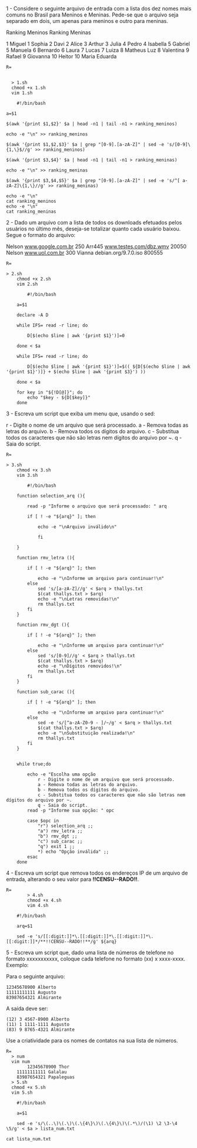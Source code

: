 1 - Considere o seguinte arquivo de entrada com a lista dos dez nomes mais comuns no Brasil para Meninos  e  Meninas. Pede-se  que  o  arquivo  seja  separado em dois,  um apenas para  meninos e outro para meninas.

Ranking Meninos       Ranking Meninas

1 Miguel              1 Sophia
2 Davi                2 Alice
3 Arthur              3 Julia
4 Pedro               4 Isabella
5 Gabriel             5 Manuela
6 Bernardo            6 Laura
7 Lucas               7 Luiza
8 Matheus Luz         8 Valentina
9 Rafael              9 Giovanna
10 Heitor             10 Maria Eduarda

    R=

    
      > 1.sh
      chmod +x 1.sh
      vim 1.sh
        
        #!/bin/bash
	
	a=$1
	
	$(awk '{print $1,$2}' $a | head -n1 | tail -n1 > ranking_meninos)
	
	echo -e "\n" >> ranking_meninos
	
	$(awk '{print $1,$2,$3}' $a | grep "[0-9].[a-zA-Z]" | sed -e 's/[0-9]\{1,\}$//g' >> ranking_meninos)
	
	$(awk '{print $3,$4}' $a | head -n1 | tail -n1 > ranking_meninas)
	
	echo -e "\n" >> ranking_meninas
	
	$(awk '{print $3,$4,$5}' $a | grep "[0-9].[a-zA-Z]" | sed -e 's/^[ a-zA-Z]\{1,\}//g' >> ranking_meninas)
	
	echo -e "\n"
	cat ranking_meninos
	echo -e "\n"
	cat ranking_meninas
	
	

2 - Dado  um  arquivo  com  a lista de todos  os  downloads efetuados  pelos  usuários  no  último  mês,  deseja-se totalizar quanto cada usuário baixou. Segue o formato do arquivo:

Nelson www.google.com.br 250
Arr445 www.testes.com/dbz.wmv 20050
Nelson www.uol.com.br 300
Vianna debian.org/9.7.0.iso 800555

	
	R=
		
	> 2.sh
      	chmod +x 2.sh
      	vim 2.sh
        
        	#!/bin/bash
		
		a=$1
		
		declare -A D
		
		while IFS= read -r line; do
		
			D[$(echo $line | awk '{print $1}')]=0
		
		done < $a
		
		while IFS= read -r line; do
		
			D[$(echo $line | awk '{print $1}')]=$(( ${D[$(echo $line | awk '{print $1}')]} + $(echo $line | awk '{print $3}') ))
		
		done < $a
		
		for key in "${!D[@]}"; do
			echo "$key - ${D[$key]}"
		done
	

3 - Escreva um script que exiba um menu que, usando o sed:

r - Digite o nome de um arquivo que será processado.
a - Remova todas as letras do arquivo.
b - Remova todos os dígitos do arquivo.
c - Substitua todos os caracteres que não são letras nem dígitos do arquivo por ~.
q - Saia do script.


	R=
		
	> 3.sh
      	chmod +x 3.sh
      	vim 3.sh
        
        	#!/bin/bash
		
		function selection_arq (){
			
			read -p "Informe o arquivo que será processado: " arq
	
			if [ ! -e "${arq}" ]; then

				echo -e "\nArquivo inválido\n"

		    	fi			

		}
		
		function rmv_letra (){
		
			if [ ! -e "${arq}" ]; then

				echo -e "\nInforme um arquivo para continuar!\n"
			else				
				sed 's/[a-zA-Z]//g' < $arq > thallys.txt
				$(cat thallys.txt > $arq)
				echo -e "\nLetras removidas!\n"
				rm thallys.txt
			fi
		}
		
		function rmv_dgt (){
		
			if [ ! -e "${arq}" ]; then

				echo -e "\nInforme um arquivo para continuar!\n"
			else
				sed 's/[0-9]//g' < $arq > thallys.txt
				$(cat thallys.txt > $arq)
				echo -e "\nDígitos removidos!\n"
				rm thallys.txt
			fi
		}
		
		function sub_carac (){
		
			if [ ! -e "${arq}" ]; then

				echo -e "\nInforme um arquivo para continuar!\n"
			else
				sed -e 's/[^a-zA-Z0-9 - ]/~/g' < $arq > thallys.txt
				$(cat thallys.txt > $arq)
				echo -e "\nSubstituição realizada!\n"
				rm thallys.txt
			fi
		}		
		
		
		while true;do
			
			echo -e "Escolha uma opção
				r - Digite o nome de um arquivo que será processado.
				a - Remova todas as letras do arquivo.
				b - Remova todos os dígitos do arquivo.
				c - Substitua todos os caracteres que não são letras nem dígitos do arquivo por ~.
				q - Saia do script. 
			read -p "Informe sua opção: " opc
			
			case $opc in
				"r") selection_arq ;;
				"a") rmv_letra ;;
				"b") rmv_dgt ;;
				"c") sub_carac ;;
				"q") exit 1 ;;
				*) echo "Opção inválida" ;;
			esac
		done
		
4 - Escreva um script que remova todos os endereços IP de um arquivo de entrada, alterando o seu valor para **!!CENSU--RADO!!**.

	R= 
	      	> 4.sh
	      	chmod +x 4.sh
	      	vim 4.sh

		#!/bin/bash
		
		arq=$1
		
		sed -e 's/[[:digit:]]*\.[[:digit:]]*\.[[:digit:]]*\.[[:digit:]]*/**!!CENSU--RADO!!**/g' ${arq}




5 - Escreva um script que, dado uma lista de números de telefone no formato xxxxxxxxxxx, coloque cada telefone no formato (xx) x xxxx-xxxx. Exemplo:

Para o seguinte arquivo:

	12345678900 Alberto
	11111111111 Augusto
	83987654321 Almirante
A saída deve ser:

	(12) 3 4567-8900 Alberto
	(11) 1 1111-1111 Augusto
	(83) 9 8765-4321 Almirante

Use a criatividade para os nomes de contatos na sua lista de números.

    R=
      > num
      vim num 
      		12345678900 Thor
		11111111111 Galalau
		83987654321 Papaleguas
      > 5.sh
      chmod +x 5.sh
      vim 5.sh
        
        #!/bin/bash
        
        a=$1
        
        sed -e 's/\(..\)\(.\)\(.\{4\}\)\(.\{4\}\)\(.*\)/(\1) \2 \3-\4 \5/g' < $a > lista_num.txt
        
	cat lista_num.txt
